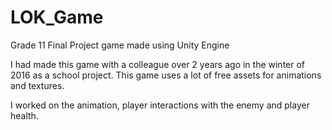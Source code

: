 # LOK_Game
Grade 11 Final Project game made using Unity Engine

I had made this game with a colleague over 2 years ago in the winter of 2016 as a school project. This game uses a lot of free assets for animations and textures. 

I worked on the animation, player interactions with the enemy and player health. 


